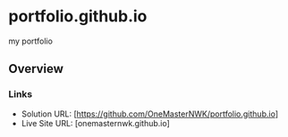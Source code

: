 # portfolio.github.io
my portfolio
## Overview

### Links

- Solution URL: [https://github.com/OneMasterNWK/portfolio.github.io]
- Live Site URL: [onemasternwk.github.io]


